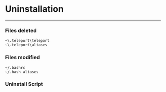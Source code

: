 # Uninstallation
---
### Files deleted
```
~\.teleport\teleport
~\.teleport\aliases
```
### Files modified
```
~/.bashrc
~/.bash_aliases
```
### Uninstall Script
```bash
```
